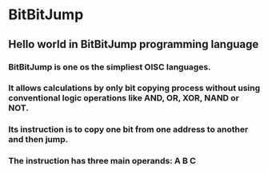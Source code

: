 # BitBitJump
## Hello world in BitBitJump programming language

### BitBitJump is one os the simpliest OISC languages.

### It allows calculations by only bit copying process without using conventional logic operations like AND, OR, XOR, NAND or NOT.

### Its instruction is to copy one bit from one address to another and then jump.

### The instruction has three main operands: A B C
